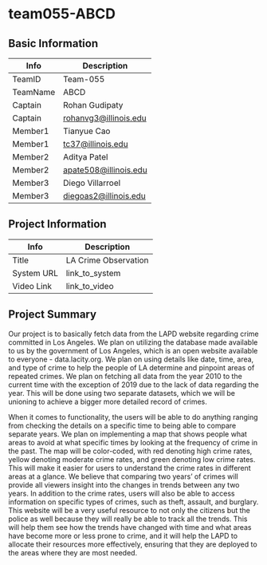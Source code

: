# team055-ABCD

## Basic Information

|   Info      |        Description     |
| ----------- | ---------------------- |
| TeamID      |        Team-055        |
| TeamName    |         ABCD           |
| Captain     |       Rohan Gudipaty   |
| Captain     |  rohanvg3@illinois.edu |
| Member1     |       Tianyue Cao      |
| Member1     |    tc37@illinois.edu   |
| Member2     |       Aditya Patel     |
| Member2     |  apate508@illinois.edu |
| Member3     |     Diego Villarroel   |
| Member3     |  diegoas2@illinois.edu |

## Project Information

|   Info      |        Description     |
| ----------- | ---------------------- |
|  Title      |   LA Crime Observation |
| System URL  |      link_to_system    |
| Video Link  |      link_to_video     |

## Project Summary

 Our project is to basically fetch data from the LAPD website regarding crime committed in Los Angeles. We plan on utilizing the database made available to us by the government of Los Angeles, which is an open website available to everyone - data.lacity.org. We plan on using details like date, time, area, and type of crime to help the people of LA determine and pinpoint areas of repeated crimes. We plan on fetching all data from the year 2010 to the current time with the exception of 2019 due to the lack of data regarding the year. This will be done using two separate datasets, which we will be unioning to achieve a bigger more detailed record of crimes. 

When it comes to functionality, the users will be able to do anything ranging from checking the details on a specific time to being able to compare separate years. We plan on implementing a map that shows people what areas to avoid at what specific times by looking at the frequency of crime in the past. The map will be color-coded, with red denoting high crime rates, yellow denoting moderate crime rates, and green denoting low crime rates. This will make it easier for users to understand the crime rates in different areas at a glance. We believe that comparing two years’ of crimes will provide all viewers insight into the changes in trends between any two years. In addition to the crime rates, users will also be able to access information on specific types of crimes, such as theft, assault, and burglary. This website will be a very useful resource to not only the citizens but the police as well because they will really be able to track all the trends. This will help them see how the trends have changed with time and what areas have become more or less prone to crime, and it will help the LAPD to allocate their resources more effectively, ensuring that they are deployed to the areas where they are most needed.

